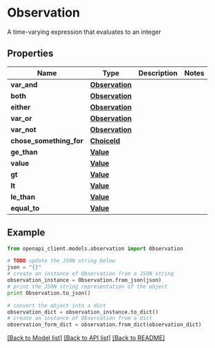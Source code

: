 # Observation

A time-varying expression that evaluates to an integer

## Properties
Name | Type | Description | Notes
------------ | ------------- | ------------- | -------------
**var_and** | [**Observation**](Observation.md) |  | 
**both** | [**Observation**](Observation.md) |  | 
**either** | [**Observation**](Observation.md) |  | 
**var_or** | [**Observation**](Observation.md) |  | 
**var_not** | [**Observation**](Observation.md) |  | 
**chose_something_for** | [**ChoiceId**](ChoiceId.md) |  | 
**ge_than** | [**Value**](Value.md) |  | 
**value** | [**Value**](Value.md) |  | 
**gt** | [**Value**](Value.md) |  | 
**lt** | [**Value**](Value.md) |  | 
**le_than** | [**Value**](Value.md) |  | 
**equal_to** | [**Value**](Value.md) |  | 

## Example

```python
from openapi_client.models.observation import Observation

# TODO update the JSON string below
json = "{}"
# create an instance of Observation from a JSON string
observation_instance = Observation.from_json(json)
# print the JSON string representation of the object
print Observation.to_json()

# convert the object into a dict
observation_dict = observation_instance.to_dict()
# create an instance of Observation from a dict
observation_form_dict = observation.from_dict(observation_dict)
```
[[Back to Model list]](../README.md#documentation-for-models) [[Back to API list]](../README.md#documentation-for-api-endpoints) [[Back to README]](../README.md)


